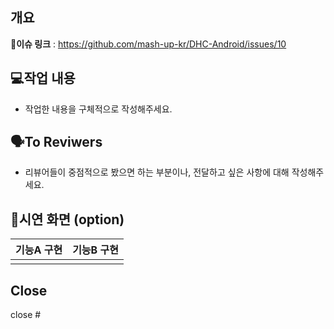 ## 개요
🔑**이슈 링크** : https://github.com/mash-up-kr/DHC-Android/issues/10


## 💻작업 내용  
- 작업한 내용을 구체적으로 작성해주세요.


## 🗣️To Reviwers  
- 리뷰어들이 중점적으로 봤으면 하는 부분이나, 전달하고 싶은 사항에 대해 작성해주세요.


## 👾시연 화면 (option)  

|기능A 구현|기능B 구현|  
|:---|---|
|||


## Close 
close #
